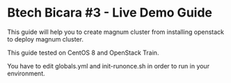 # Btech Bicara #3 - Live Demo Guide

This guide will help you to create magnum cluster from installing openstack to deploy magnum cluster.

This guide tested on CentOS 8 and OpenStack Train.

You have to edit globals.yml and init-runonce.sh in order to run in your environment.